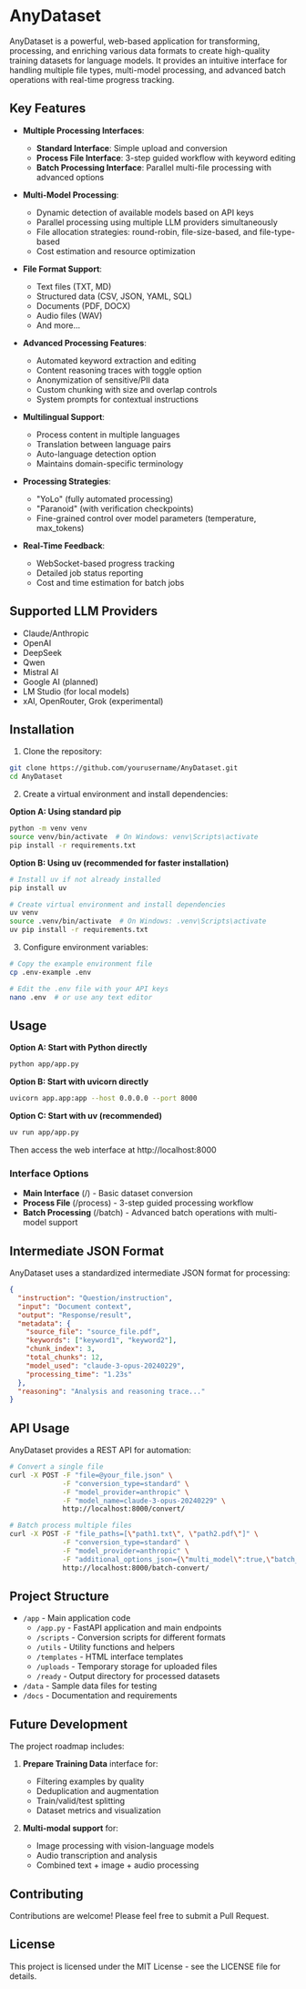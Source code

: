 # AnyDataset

AnyDataset is a powerful, web-based application for transforming, processing, and enriching various data formats to create high-quality training datasets for language models. It provides an intuitive interface for handling multiple file types, multi-model processing, and advanced batch operations with real-time progress tracking.

## Key Features

- **Multiple Processing Interfaces**:
  - **Standard Interface**: Simple upload and conversion
  - **Process File Interface**: 3-step guided workflow with keyword editing
  - **Batch Processing Interface**: Parallel multi-file processing with advanced options

- **Multi-Model Processing**:
  - Dynamic detection of available models based on API keys
  - Parallel processing using multiple LLM providers simultaneously
  - File allocation strategies: round-robin, file-size-based, and file-type-based
  - Cost estimation and resource optimization

- **File Format Support**:
  - Text files (TXT, MD)
  - Structured data (CSV, JSON, YAML, SQL)
  - Documents (PDF, DOCX)
  - Audio files (WAV)
  - And more...

- **Advanced Processing Features**:
  - Automated keyword extraction and editing
  - Content reasoning traces with toggle option
  - Anonymization of sensitive/PII data
  - Custom chunking with size and overlap controls
  - System prompts for contextual instructions

- **Multilingual Support**:
  - Process content in multiple languages
  - Translation between language pairs
  - Auto-language detection option
  - Maintains domain-specific terminology

- **Processing Strategies**:
  - "YoLo" (fully automated processing)
  - "Paranoid" (with verification checkpoints)
  - Fine-grained control over model parameters (temperature, max_tokens)

- **Real-Time Feedback**:
  - WebSocket-based progress tracking
  - Detailed job status reporting
  - Cost and time estimation for batch jobs

## Supported LLM Providers

- Claude/Anthropic
- OpenAI
- DeepSeek
- Qwen
- Mistral AI
- Google AI (planned)
- LM Studio (for local models)
- xAI, OpenRouter, Grok (experimental)

## Installation

1. Clone the repository:
```bash
git clone https://github.com/yourusername/AnyDataset.git
cd AnyDataset
```

2. Create a virtual environment and install dependencies:

**Option A: Using standard pip**
```bash
python -m venv venv
source venv/bin/activate  # On Windows: venv\Scripts\activate
pip install -r requirements.txt
```

**Option B: Using uv (recommended for faster installation)**
```bash
# Install uv if not already installed
pip install uv

# Create virtual environment and install dependencies
uv venv
source .venv/bin/activate  # On Windows: .venv\Scripts\activate
uv pip install -r requirements.txt
```

3. Configure environment variables:
```bash
# Copy the example environment file
cp .env-example .env

# Edit the .env file with your API keys
nano .env  # or use any text editor
```

## Usage

**Option A: Start with Python directly**
```bash
python app/app.py
```

**Option B: Start with uvicorn directly**
```bash
uvicorn app.app:app --host 0.0.0.0 --port 8000
```

**Option C: Start with uv (recommended)**
```bash
uv run app/app.py
```

Then access the web interface at http://localhost:8000

### Interface Options

- **Main Interface** (/) - Basic dataset conversion
- **Process File** (/process) - 3-step guided processing workflow
- **Batch Processing** (/batch) - Advanced batch operations with multi-model support

## Intermediate JSON Format

AnyDataset uses a standardized intermediate JSON format for processing:

```json
{
  "instruction": "Question/instruction",
  "input": "Document context",
  "output": "Response/result",
  "metadata": {
    "source_file": "source_file.pdf",
    "keywords": ["keyword1", "keyword2"],
    "chunk_index": 3,
    "total_chunks": 12,
    "model_used": "claude-3-opus-20240229",
    "processing_time": "1.23s"
  },
  "reasoning": "Analysis and reasoning trace..."
}
```

## API Usage

AnyDataset provides a REST API for automation:

```bash
# Convert a single file
curl -X POST -F "file=@your_file.json" \
             -F "conversion_type=standard" \
             -F "model_provider=anthropic" \
             -F "model_name=claude-3-opus-20240229" \
             http://localhost:8000/convert/

# Batch process multiple files
curl -X POST -F "file_paths=[\"path1.txt\", \"path2.pdf\"]" \
             -F "conversion_type=standard" \
             -F "model_provider=anthropic" \
             -F "additional_options_json={\"multi_model\":true,\"batch_strategy\":\"yolo\"}" \
             http://localhost:8000/batch-convert/
```

## Project Structure

- `/app` - Main application code
  - `/app.py` - FastAPI application and main endpoints
  - `/scripts` - Conversion scripts for different formats
  - `/utils` - Utility functions and helpers
  - `/templates` - HTML interface templates
  - `/uploads` - Temporary storage for uploaded files
  - `/ready` - Output directory for processed datasets
- `/data` - Sample data files for testing
- `/docs` - Documentation and requirements

## Future Development

The project roadmap includes:

1. **Prepare Training Data** interface for:
   - Filtering examples by quality
   - Deduplication and augmentation
   - Train/valid/test splitting
   - Dataset metrics and visualization

2. **Multi-modal support** for:
   - Image processing with vision-language models
   - Audio transcription and analysis
   - Combined text + image + audio processing

## Contributing

Contributions are welcome! Please feel free to submit a Pull Request.

## License

This project is licensed under the MIT License - see the LICENSE file for details.